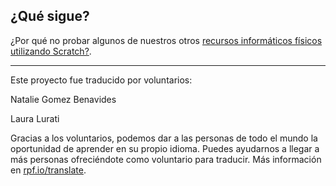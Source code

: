 ## ¿Qué sigue?

¿Por qué no probar algunos de nuestros otros [recursos informáticos físicos utilizando Scratch?](https://projects.raspberrypi.org/es-LA/projects?software%5B%5D=scratch&hardware%5B%5D=electronic-components).


***
Este proyecto fue traducido por voluntarios:

Natalie Gomez Benavides

Laura Lurati

Gracias a los voluntarios, podemos dar a las personas de todo el mundo la oportunidad de aprender en su propio idioma. Puedes ayudarnos a llegar a más personas ofreciéndote como voluntario para traducir. Más información en [rpf.io/translate](https://rpf.io/translate).